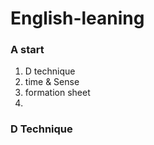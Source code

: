 # English-leaning

### A start 
<ol>
<li> D technique
<li> time & Sense</li>
<li>formation sheet<li/>
</ol>

### D Technique

